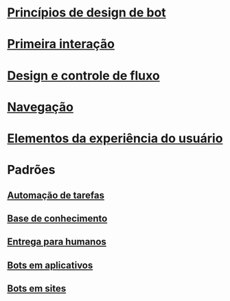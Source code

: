 # [Princípios de design de bot](../bot-service-design-principles.md)
# [Primeira interação](../bot-service-design-first-interaction.md)
# [Design e controle de fluxo](../bot-service-design-conversation-flow.md)
# [Navegação](../bot-service-design-navigation.md)
# [Elementos da experiência do usuário](../bot-service-design-user-experience.md)
# Padrões
## [Automação de tarefas](../bot-service-design-pattern-task-automation.md)
## [Base de conhecimento](../bot-service-design-pattern-knowledge-base.md)
## [Entrega para humanos](../bot-service-design-pattern-handoff-human.md)
## [Bots em aplicativos](../bot-service-design-pattern-embed-app.md)
## [Bots em sites](../bot-service-design-pattern-embed-web-site.md)
